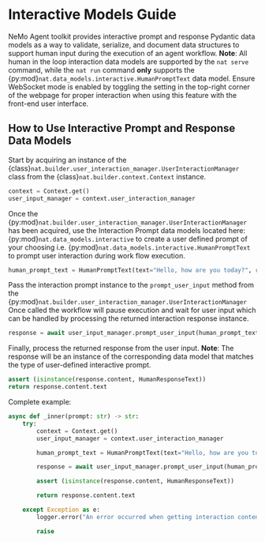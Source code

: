 <!--
SPDX-FileCopyrightText: Copyright (c) 2025, NVIDIA CORPORATION & AFFILIATES. All rights reserved.
SPDX-License-Identifier: Apache-2.0

Licensed under the Apache License, Version 2.0 (the "License");
you may not use this file except in compliance with the License.
You may obtain a copy of the License at

http://www.apache.org/licenses/LICENSE-2.0

Unless required by applicable law or agreed to in writing, software
distributed under the License is distributed on an "AS IS" BASIS,
WITHOUT WARRANTIES OR CONDITIONS OF ANY KIND, either express or implied.
See the License for the specific language governing permissions and
limitations under the License.
-->

# Interactive Models Guide
NeMo Agent toolkit provides interactive prompt and response Pydantic data models as a way to validate, serialize, and document
data structures to support human input during the execution of an agent workflow.
**Note**: All human in the loop interaction data models are supported by the `nat serve` command, while the `nat run`
command **only** supports the {py:mod}`nat.data_models.interactive.HumanPromptText` data model. Ensure WebSocket mode
is enabled by toggling the setting in the top-right corner of the webpage for proper interaction when using this feature
with the front-end user interface.

## How to Use Interactive Prompt and Response Data Models
Start by acquiring an instance of the {class}`nat.builder.user_interaction_manager.UserInteractionManager` class
from the {class}`nat.builder.context.Context` instance.
```python
context = Context.get()
user_input_manager = context.user_interaction_manager
```

Once the {py:mod}`nat.builder.user_interaction_manager.UserInteractionManager` has been acquired, use the Interaction
Prompt data models located here: {py:mod}`nat.data_models.interactive` to create a user defined prompt of your choosing
i.e. {py:mod}`nat.data_models.interactive.HumanPromptText` to prompt user interaction during work flow execution.
```python
human_prompt_text = HumanPromptText(text="Hello, how are you today?", required=True, placeholder="default")
```

Pass the interaction prompt instance to the `prompt_user_input` method from the {py:mod}`nat.builder.user_interaction_manager.UserInteractionManager`  Once called the workflow will pause execution and wait for user input which can be handled
by processing the returned interaction response instance.
```python
response = await user_input_manager.prompt_user_input(human_prompt_text)
```

Finally, process the returned response from the user input.
**Note**: The response will be an instance of the corresponding data model that matches the type of user-defined interactive prompt.
```python
assert (isinstance(response.content, HumanResponseText))
return response.content.text
```

Complete example:
```python
async def _inner(prompt: str) -> str:
    try:
        context = Context.get()
        user_input_manager = context.user_interaction_manager

        human_prompt_text = HumanPromptText(text="Hello, how are you today?", required=True, placeholder="default")

        response = await user_input_manager.prompt_user_input(human_prompt_text)

        assert (isinstance(response.content, HumanResponseText))

        return response.content.text

    except Exception as e:
        logger.error("An error occurred when getting interaction content: %s", e)

        raise
```
